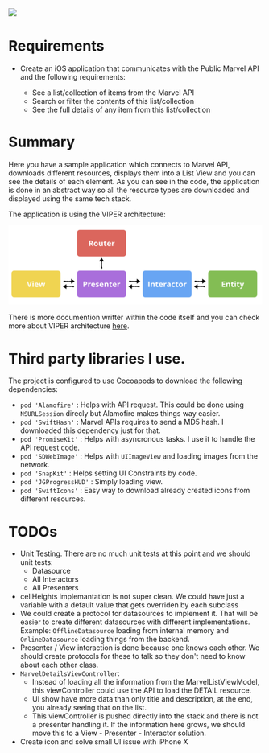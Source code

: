 

<html>
<img src="https://pulpfictioncine.com/download/multimedia.normal.a419730bf6237576.4d617276656c2d6c6f676f5f6e6f726d616c2e6a7067.jpg">
<html>

# Requirements
- ​Create an iOS application that communicates with the Public Marvel API and the following requirements:

    - See a list/collection of items from the Marvel API
    - Search or filter the contents of this list/collection
    - See the full details of any item from this list/collection


# Summary

Here you have a sample application which connects to Marvel API, downloads different resources, displays them into a List View and you can see the details of each element. As you can see in the code, the application is done in an abstract way so all the resource types are downloaded and displayed using the same tech stack.

The application is using the VIPER architecture:
<html>
<img src="https://github.com/nicoyuste/MarvelNavigation/raw/master/design_view.png">
<html>

There is more documention writter within the code itself and you can check more about VIPER architecture [here](https://medium.com/joshtastic-blog/viper-architecture-c1884b0f81f5). 

# Third party libraries I use.

The project is configured to use Cocoapods to download the following dependencies:

- `pod 'Alamofire'` : Helps with API request. This could be done using `NSURLSession` direcly but Alamofire makes things way easier.
- `pod 'SwiftHash'` : Marvel APIs requires to send a MD5 hash. I downloaded this dependency just for that.
- `pod 'PromiseKit'` : Helps with asyncronous tasks. I use it to handle the API request code. 
- `pod 'SDWebImage'` : Helps with `UIImageView` and loading images from the network.
- `pod 'SnapKit'` : Helps setting UI Constraints by code.
- `pod 'JGProgressHUD'` : Simply loading view.
- `pod 'SwiftIcons'` : Easy way to download already created icons from different resources. 

# TODOs

- Unit Testing. There are no much unit tests at this point and we should unit tests:
   - Datasource
   - All Interactors
   - All Presenters
- cellHeights implemantation is not super clean. We could have just a variable with a default value that gets overriden by each subclass
- We could create a protocol for datasources to implement it. That will be easier to create different datasources with different implementations. Example: `OfflineDatasource` loading from internal memory and `OnlineDatasource` loading things from the backend.
- Presenter / View interaction is done because one knows each other. We should create protocols for these to talk so they don't need to know about each other class.
- `MarvelDetailsViewController`:
   - Instead of loading all the information from the MarvelListViewModel, this viewController could use the API to load the DETAIL resource.
   - UI show have more data than only title and description, at the end, you already seeing that on the list.
   - This viewController is pushed directly into the stack and there is not a presenter handling it. If the information here grows, we should move this to a View - Presenter - Interactor solution.
- Create icon and solve small UI issue with iPhone X